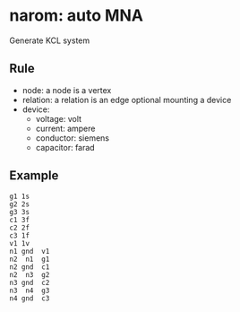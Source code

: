 # narom: auto MNA
Generate KCL system

## Rule
* node: a node is a vertex
* relation: a relation is an edge optional mounting a device 
* device: 
	* voltage: volt
	* current: ampere
	* conductor: siemens
	* capacitor: farad 

## Example 
	g1 1s
	g2 2s
	g3 3s
	c1 3f
	c2 2f
	c3 1f
	v1 1v
	n1 gnd  v1
	n2  n1  g1
	n2 gnd  c1
	n2  n3  g2
	n3 gnd  c2
	n3  n4  g3
	n4 gnd  c3
